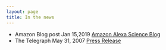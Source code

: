 ```yaml
---
layout: page
title: In the news
---
```

- Amazon Blog post Jan 15,2019 [Amazon Alexa Science Blog](https://developer.amazon.com/blogs/alexa/post/a7bb4a16-c86b-4019-b3f9-b0d663b87d30/new-method-for-compressing-neural-networks-better-preserves-accuracy)
- The Telegraph May 31, 2007 [Press Release](https://www.telegraphindia.com/states/west-bengal/upswing-in-city-pass-rate/cid/1005795)
